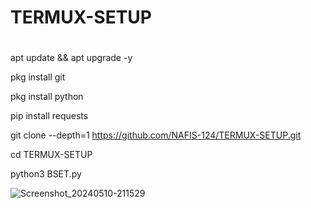 # TERMUX-SETUP

#
apt update && apt upgrade -y

pkg install git

pkg install python

pip install requests

git clone --depth=1 https://github.com/NAFIS-124/TERMUX-SETUP.git

cd TERMUX-SETUP

python3 BSET.py

![Screenshot_20240510-211529](https://github.com/NAFIS-124/TERMUX-SETUP/assets/168470132/afa7a0bf-4979-475a-94d9-09f36176b6a4)
